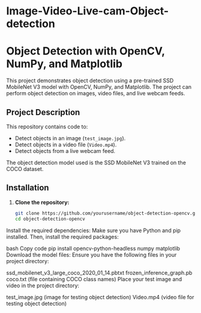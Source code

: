 # Image-Video-Live-cam-Object-detection

# Object Detection with OpenCV, NumPy, and Matplotlib

This project demonstrates object detection using a pre-trained SSD MobileNet V3 model with OpenCV, NumPy, and Matplotlib. The project can perform object detection on images, video files, and live webcam feeds.

## Project Description

This repository contains code to:
- Detect objects in an image (`test_image.jpg`).
- Detect objects in a video file (`Video.mp4`).
- Detect objects from a live webcam feed.

The object detection model used is the SSD MobileNet V3 trained on the COCO dataset.

## Installation

1. **Clone the repository:**
   ```bash
   git clone https://github.com/yourusername/object-detection-opencv.git
   cd object-detection-opencv
Install the required dependencies:
Make sure you have Python and pip installed. Then, install the required packages:

bash
Copy code
pip install opencv-python-headless numpy matplotlib
Download the model files:
Ensure you have the following files in your project directory:

ssd_mobilenet_v3_large_coco_2020_01_14.pbtxt
frozen_inference_graph.pb
coco.txt (file containing COCO class names)
Place your test image and video in the project directory:

test_image.jpg (image for testing object detection)
Video.mp4 (video file for testing object detection)
